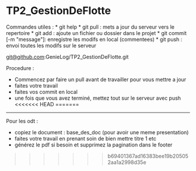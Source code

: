 TP2_GestionDeFlotte
===================

Commandes utiles :
	* git help
	* git pull : mets a jour du serveur vers le repertoire
	* git add <fichier> : ajoute un fichier ou dossier dans le projet
	* git commit [-m "message"]: enregistre les modifs en local (commentees)
	* git push : envoi toutes les modifs sur le serveur

git@github.com:GenieLog/TP2_GestionDeFlotte.git


Procedure :
- Commencez par faire un pull avant de travailler pour vous mettre a jour
- faites votre travail
- faites vos commit en local
- une fois que vous avez terminé, mettez tout sur le serveur avec push
<<<<<<< HEAD
=======


----------------------------------

Pour les odt :
- copiez le document : base_des_doc (pour avoir une meme presentation)
- faites votre travail en prenant soin de bien mettre titre 1 etc
- générez le pdf si besoin et supprimez la pagination dans le footer

>>>>>>> b69401367ad16383bee19b205052aa1a2998d35e
